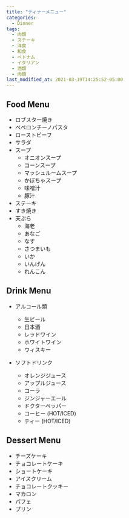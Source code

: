 ```yaml
---
title: "ディナーメニュー"
categories:
  - Dinner
tags:
  - 肉類
  - ステーキ
  - 洋食
  - 和食
  - ベトナム
  - イタリアン
  - 酒類
  - 肉類
last_modified_at: 2021-03-19T14:25:52-05:00
---
```


## Food Menu

- ロブスター焼き
- ペペロンチーノパスタ
- ローストビーフ
- サラダ
- スープ
  - オニオンスープ
  - コーンスープ
  - マッシュルームスープ
  - かぼちゃスープ
  - 味噌汁
  - 豚汁
- ステーキ
- すき焼き
- 天ぷら
  - 海老
  - あなご
  - なす
  - さつまいも
  - いか
  - いんげん
  - れんこん


## Drink Menu

- アルコール類
  - 生ビール
  - 日本酒
  - レッドワイン
  - ホワイトワイン
  - ウィスキー
  
- ソフトドリンク
  - オレンジジュース
  - アップルジュース
  - コーラ
  - ジンジャーエール
  - ドクターペッパー
  - コーヒー (HOT/ICED)
  - ティー (HOT/ICED)

## Dessert Menu

- チーズケーキ
- チョコレートケーキ
- ショートケーキ
- アイスクリーム
- チョコレートクッキー
- マカロン
- パフェ
- プリン